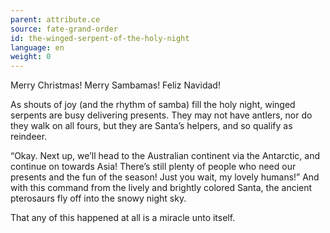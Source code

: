 ```yaml
---
parent: attribute.ce
source: fate-grand-order
id: the-winged-serpent-of-the-holy-night
language: en
weight: 0
---
```


Merry Christmas!
Merry Sambamas!
Feliz Navidad!

As shouts of joy (and the rhythm of samba) fill the holy night, winged serpents are busy delivering presents. They may not have antlers, nor do they walk on all fours, but they are Santa’s helpers, and so qualify as reindeer.

“Okay. Next up, we’ll head to the Australian continent via the Antarctic, and continue on towards Asia! There’s still plenty of people who need our presents and the fun of the season! Just you wait, my lovely humans!”
And with this command from the lively and brightly colored Santa, the ancient pterosaurs fly off into the snowy night sky.

That any of this happened at all is a miracle unto itself.
